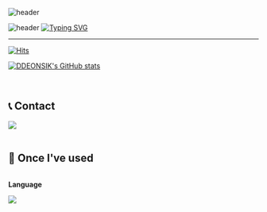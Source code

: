 ![header](https://capsule-render.vercel.app/api?type=waving&height=200&text=Welcome+to+DDEONSIK's+GitHub!👋&fontAlign=50&fontAlignY=40&color=gradient&fontSize=40)




![header](https://capsule-render.vercel.app/api?type=waving&color=6994CDEE&text=&animation=twinkling&height=80)
[![Typing SVG](https://readme-typing-svg.demolab.com?font=Alkatra&weight=500&size=45&duration=3500&pause=3&color=6994CDEE&center=false&vCenter=false&multiline=true&repeat=true&width=1000&height=100&lines=Welcome+to+DDEONSIK's+GitHub!👋)](https://git.io/typing-svg)
 
<div align="left">

-------

[![Hits](https://hits.seeyoufarm.com/api/count/incr/badge.svg?url=https%3A%2F%2Fgithub.com%2FDDEONSIK&count_bg=%23FFB6F3&title_bg=%23555555&icon=&icon_color=%23E7E7E7&title=GITHUB&edge_flat=false)](https://hits.seeyoufarm.com)  

[![DDEONSIK's GitHub stats](https://github-readme-stats.vercel.app/api?username=DDEONSIK&include_all_commits=true&show_icons=true&theme=cobalt)](https://github.com/DDEONSIK/github-readme-stats)
 
<br>

## 📞 Contact
<div style="display:flex; flex-direction:row;">
    <a href="mailto:engineer0104@naver.com">
        <img src="https://img.shields.io/badge/Gmail-EA4335?style=for-the-badge&logo=Gmail&logoColor=white"> 
    </a>
</div><br>
    
## 🔨 Once I've used
<div style="display:flex; flex-direction:column; align-items:flex-start;">
    <!-- Others -->
    <p><strong>Language</strong></p>
    <div>
        <img src="https://img.shields.io/badge/python-3776AB?style=flat-square&logo=python&logoColor=white"> 
</div><br>
</div>
